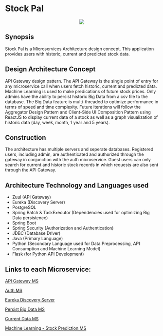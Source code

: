 # Stock Pal 
<p align="center">
  <img src="https://github.com/mrkwapo/StockPal-MS/blob/master/stock%20pal%20architecture.jpg">
</p>

## Synopsis
Stock Pal is a Microservices Architecture design concept. This application provides users with historic, current and predicted stock data. 

## Design Architecture Concept
API Gateway design pattern. The API Gateway is the single point of entry for any microservice call when users fetch historic, current and predicted data. Machine Learning is used to make predications of future stock prices. Only admins have the ability to persist historic Big Data from a csv file to the database. The Big Data feature is multi-threaded to optimize performance in terms of speed and time complexity. Future iterations will follow the Aggregator Design Pattern and Client-Side UI Composition Pattern using ReactJS to display current data of a stock as well as a graph visualization of historic data (day, week, month, 1 year and 5 years).

## Construction
The architecture has multiple servers and seperate databases. Registered users, including admin, are authenticated and authorized through the gateway in conjunction with the auth microservice. Guest users can only search for current and historic stock records in which requests are also sent through the API Gateway.

## Architecture Technology and Languages used 
* Zuul (API Gateway)
* Eureka (Discovery Server) 
* PostgreSQL
* Spring Batch & TaskExecutor (Dependencies used for optimizing Big Data persistence)
* Spring Boot
* Spring Security (Authorization and Authentication)
* JDBC (Database Driver)
* Java (Primary Language)
* Python (Secondary Language used for Data Preprocessing, API Consumption and Machine Learning Model)
* Flask (for Python API Development)

## Links to each Microservice:

[API Gateway MS](https://bit.ly/2NgiICN)

[Auth MS](https://bit.ly/3hxvvP1)

[Eureka Discovery Server](https://bit.ly/2YJruyn)

[Persist Big Data MS](https://bit.ly/2YJqDh9)

[Current Data MS](https://bit.ly/30U4Oyd)

[Machine Learning - Stock Prediction MS](https://bit.ly/2UToo9Y)
